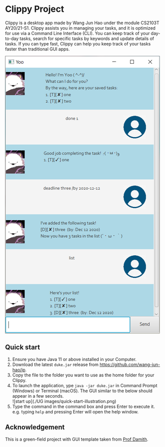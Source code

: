 # Clippy Project
Clippy is a desktop app made by Wang Jun Hao under the module CS2103T AY20/21-S1. Clippy assists you in 
managing your tasks, and it is optimized for use via a Command Line Interface (CLI). You can keep track of 
your day-to-day tasks, search for specific tasks by keywords and update details of tasks. If you can type fast, Clippy 
can help you keep track of your tasks faster than traditional GUI apps.

![ui](./docs/Ui.png)

## Quick start
1. Ensure you have Java 11 or above installed in your Computer.
2. Download the latest `duke.jar` release from https://github.com/wang-jun-hao/ip.
3. Copy the file to the folder you want to use as the home folder for your Clippy.
4. To launch the application, ype `java -jar duke.jar` in Command Prompt (Windows) or 
Terminal (macOS). The GUI similar to the below should appear in a few seconds. 
<br> ![start up](./UG images/quick-start-illustration.png)
5. Type the command in the command box and press Enter to execute it. 
<br>e.g. typing `help` and pressing Enter will open the help window.

## Acknowledgement
This is a green-field project with GUI template taken from [Prof Damith](https://github.com/damithc).